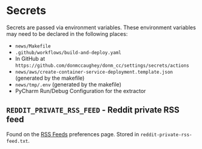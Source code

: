# Secrets

Secrets are passed via environment variables.  These environment variables may
need to be declared in the following places:

- `news/Makefile`
- `.github/workflows/build-and-deploy.yaml`
- In GitHub at `https://github.com/donmccaughey/donm_cc/settings/secrets/actions`
- `news/aws/create-container-service-deployment.template.json`  (generated by the makefile)
- `news/tmp/.env` (generated by the makefile)
- PyCharm Run/Debug Configuration for the extractor


## `REDDIT_PRIVATE_RSS_FEED` - Reddit private RSS feed

Found on the [RSS Feeds](https://www.reddit.com/prefs/feeds/) preferences page.
Stored in `reddit-private-rss-feed.txt`.
